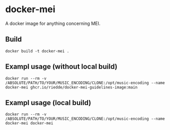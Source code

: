 # docker-mei

A docker image for anything concerning MEI.

## Build
```docker build -t docker-mei . ```


## Exampl usage (without local build)

```docker run --rm -v /ABSOLUTE/PATH/TO/YOUR/MUSIC_ENCODING/CLONE:/opt/music-encoding --name docker-mei ghcr.io/riedde/docker-mei-guidelines-image:main```


## Exampl usage (local build)

```docker run --rm -v /ABSOLUTE/PATH/TO/YOUR/MUSIC_ENCODING/CLONE:/opt/music-encoding --name docker-mei docker-mei```
